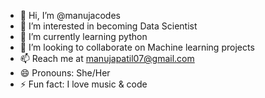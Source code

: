 - 👋 Hi, I’m @manujacodes
- 👀 I’m interested in becoming Data Scientist
- 🌱 I’m currently learning python
- 💞️ I’m looking to collaborate on Machine learning projects
- 📫 Reach me at manujapatil07@gmail.com
- 😄 Pronouns: She/Her
- ⚡ Fun fact: I love music & code

<!---
manujacodes/manujacodes is a ✨ special ✨ repository because its `README.md` (this file) appears on your GitHub profile.
You can click the Preview link to take a look at your changes.
--->

